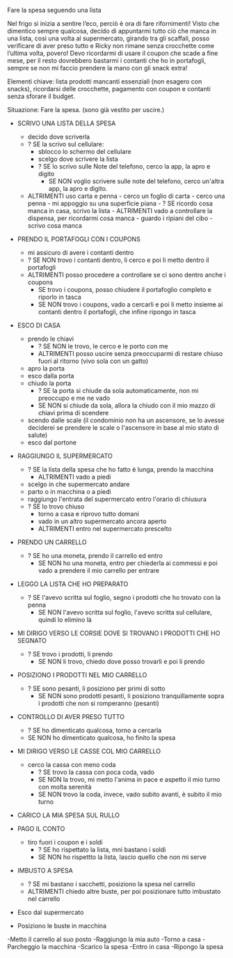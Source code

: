 <!--context 1--->
Fare la spesa seguendo una lista

Nel frigo si inizia a sentire l’eco, perciò è ora di fare rifornimenti!
Visto che dimentico sempre qualcosa, decido di appuntarmi tutto ciò che manca in una lista, così una volta al supermercato, girando tra gli scaffali, posso verificare di aver preso tutto e Ricky non rimane senza crocchette come l’ultima volta, povero! Devo ricordarmi di usare il coupon che scade a fine mese, per il resto dovrebbero bastarmi i contanti che ho in portafogli, sempre se non mi faccio prendere la mano con gli snack extra! 

Elementi chiave: lista prodotti mancanti essenziali (non esagero con snacks), ricordarsi delle crocchette, pagamento con coupon e contanti senza sforare  il budget.

Situazione: Fare la spesa. (sono già vestito per uscire.)

- SCRIVO UNA LISTA DELLA SPESA
  - decido dove scriverla
  - ? SE la scrivo sul cellulare: 
      - sblocco lo schermo del cellulare
      - scelgo dove scrivere la lista
      - ? SE lo scrivo sulle Note del telefono, cerco la app, la apro e digito
        - SE NON voglio scrivere sulle note del telefono, cerco un'altra app, la apro e digito.
  - ALTRIMENTI uso carta e penna
        - cerco un foglio di carta
        - cerco una penna
        - mi appoggio su una superficie piana
        - ? SE ricordo cosa manca in casa, scrivo la lista
        - ALTRIMENTI vado a controllare la dispensa, per ricordarmi cosa manca 
           - guardo i ripiani del cibo
           - scrivo cosa manca 

- PRENDO IL PORTAFOGLI CON I COUPONS
  - mi assicuro di avere i contanti dentro
  - ? SE NON trovo i contanti dentro, li cerco e poi li metto dentro il portafogli
  - ALTRIMENTI posso procedere a controllare se ci sono dentro anche i coupons
    - SE trovo i coupons, posso chiudere il portafoglio completo e riporlo in tasca
    - SE NON trovo i coupons, vado a cercarli e poi li metto insieme ai contanti dentro il portafogli, che infine ripongo in tasca

- ESCO DI CASA
  - prendo le chiavi
    - ? SE NON le trovo, le cerco e le porto con me
    - ALTRIMENTI posso uscire senza preoccuparmi di restare chiuso fuori al ritorno (vivo sola con un gatto)
  - apro la porta
  - esco dalla porta
  - chiudo la porta
    - ? SE la porta si chiude da sola automaticamente, non mi preoccupo e me ne vado
    - SE NON si chiude da sola, allora la chiudo con il mio mazzo di chiavi prima di scendere
  - scendo dalle scale (il condominio non ha un ascensore, se lo avesse deciderei se prendere le scale o l'ascensore in base al mio stato di salute)
  - esco dal portone

- RAGGIUNGO IL SUPERMERCATO
   - ? SE la lista della spesa che ho fatto è lunga, prendo la macchina
     - ALTRIMENTI vado a piedi 
   - scelgo in che supermercato andare
   - parto o in macchina o a piedi
   - raggiungo l'entrata del supermercato entro l'orario di chiusura 
    - ? SE lo trovo chiuso
      - torno a casa e riprovo tutto domani
      - vado in un altro supermercato ancora aperto
      - ALTRIMENTI entro nel supermercato prescelto

- PRENDO UN CARRELLO
  - ? SE ho una moneta, prendo il carrello ed entro
    - SE NON ho una moneta, entro per chiederla ai commessi e poi vado a prendere il mio carrello per entrare

- LEGGO LA LISTA CHE HO PREPARATO
  - ? SE l'avevo scritta sul foglio, segno i prodotti che ho trovato con la penna
    - SE NON l'avevo scritta sul foglio, l'avevo scritta sul cellulare, quindi lo elimino là

- MI DIRIGO VERSO LE CORSIE DOVE SI TROVANO I PRODOTTI CHE HO SEGNATO
  - ? SE trovo i prodotti, li prendo
    - SE NON li trovo, chiedo dove posso trovarli e poi li prendo


- POSIZIONO I PRODOTTI NEL MIO CARRELLO
  - ? SE sono pesanti, li posiziono per primi di sotto
    - SE NON sono prodotti pesanti, li posiziono tranquillamente sopra i prodotti che non si romperanno (pesanti)

- CONTROLLO DI AVER PRESO TUTTO
  - ? SE ho dimenticato qualcosa, torno a cercarla  
  - SE NON ho dimenticato qualcosa, ho finito la spesa 

- MI DIRIGO VERSO LE CASSE COL MIO CARRELLO
  - cerco la cassa con meno coda
    - ? SE trovo la cassa con poca coda, vado 
     - SE NON la trovo, mi metto l'anima in pace e aspetto il mio turno con molta serenità 
     - SE NON trovo la coda, invece, vado subito avanti, è subito il mio turno

- CARICO LA MIA SPESA SUL RULLO
- PAGO IL CONTO 
  - tiro fuori i coupon e i soldi
    - ? SE ho rispettato la lista, mni bastano i soldi
    - SE NON ho rispettto la lista, lascio quello che non mi serve

- IMBUSTO A SPESA
  - ? SE mi bastano i sacchetti, posiziono la spesa nel carrello
  - ALTRIMENTI chiedo altre buste, per poi posizionare tutto imbustato nel carrello 
 - Esco dal supermercato
 - Posiziono le buste in macchina
 
-Metto il carrello al suo posto
-Raggiungo la mia auto
-Torno a casa
-Parcheggio la macchina
-Scarico la spesa
-Entro in casa
-Ripongo la spesa



